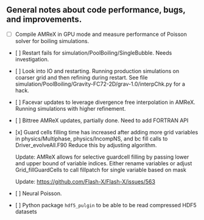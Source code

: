 ## General notes about code performance, bugs, and improvements.

- [ ] Compile AMReX in GPU mode and measure performance of Poisson solver
  for boiling simulations.

- \[ \] Restart fails for simulation/PoolBoiling/SingleBubble. Needs
  investigation.

- \[ \] Look into IO and restarting. Running production simulations on
  coarser grid and then refining during restart. See file
  simulation/PoolBoiling/Gravity-FC72-2D/grav-1.0/interpChk.py for a
  hack.

- \[ \] Facevar updates to leverage divergence free interpolation in AMReX.
  Running simulations with higher refinement.

- \[ \] Bittree AMReX updates, partially done. Need to add FORTRAN API

- \[x\] Guard cells filling time has increased after adding more grid
  variables in physics/Multiphase, physics/IncompNS, and bc fill
  calls to Driver_evolveAll.F90 Reduce this by adjusting algorithm.

  Update: AMReX allows for selective guardcell filling by passing lower
          and upper bound of variable indices. Either rename variables or
          adjust Grid_fillGuardCells to call fillpatch for single variable
          based on mask

  Update: https://github.com/Flash-X/Flash-X/issues/563


- \[ \] Neural Poisson.

- \[ \] Python package `hdf5_pulgin` to be able to be read compressed HDF5 datasets
